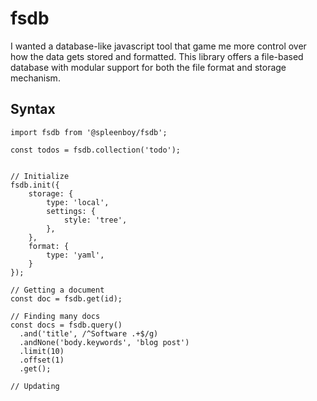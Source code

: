 # fsdb

I wanted a database-like javascript tool that game me more control over how the data gets stored and formatted. This library offers a file-based database with modular support for both the file format and storage mechanism.

## Syntax

```
import fsdb from '@spleenboy/fsdb';

const todos = fsdb.collection('todo');


// Initialize
fsdb.init({
    storage: {
        type: 'local',
        settings: {
            style: 'tree',
        },
    },
    format: {
        type: 'yaml',
    }
});

// Getting a document
const doc = fsdb.get(id);

// Finding many docs
const docs = fsdb.query()
  .and('title', /^Software .+$/g)
  .andNone('body.keywords', 'blog post')
  .limit(10)
  .offset(1)
  .get();

// Updating

```
